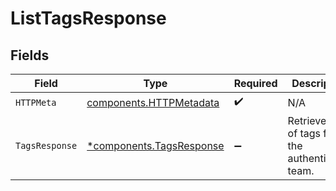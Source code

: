# ListTagsResponse


## Fields

| Field                                                               | Type                                                                | Required                                                            | Description                                                         |
| ------------------------------------------------------------------- | ------------------------------------------------------------------- | ------------------------------------------------------------------- | ------------------------------------------------------------------- |
| `HTTPMeta`                                                          | [components.HTTPMetadata](../../models/components/httpmetadata.md)  | :heavy_check_mark:                                                  | N/A                                                                 |
| `TagsResponse`                                                      | [*components.TagsResponse](../../models/components/tagsresponse.md) | :heavy_minus_sign:                                                  | Retrieve a list of tags for the authenticated team.                 |